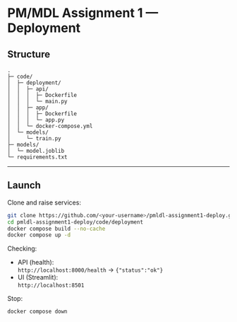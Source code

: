 # PM/MDL Assignment 1 — Deployment

## Structure

```
.
├─ code/
│  ├─ deployment/
│  │  ├─ api/
│  │  │  ├─ Dockerfile
│  │  │  └─ main.py
│  │  ├─ app/
│  │  │  ├─ Dockerfile
│  │  │  └─ app.py
│  │  └─ docker-compose.yml
│  └─ models/
│     └─ train.py
├─ models/
│  └─ model.joblib     
└─ requirements.txt
```

---

## Launch

Clone and raise services:

```bash
git clone https://github.com/<your-username>/pmldl-assignment1-deploy.git
cd pmldl-assignment1-deploy/code/deployment
docker compose build --no-cache
docker compose up -d
```

Checking:

- API (health):  
  `http://localhost:8000/health` → `{"status":"ok"}`
- UI (Streamlit):  
  `http://localhost:8501`

Stop:

```bash
docker compose down
```
